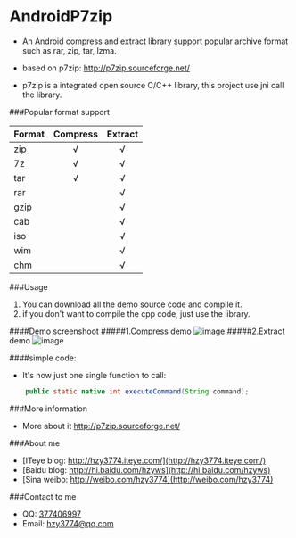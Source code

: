 AndroidP7zip
============

* An Android compress and extract library support popular archive format 
such as rar, zip, tar, lzma.
* based on p7zip: http://p7zip.sourceforge.net/

* p7zip is a integrated open source C/C++ library, this project use jni call the library.

###Popular format support

| Format      |    Compress | Extract  |
| :-------- | :--------:| :--------: |
|zip |√|√|
|7z  |√|√|
|tar |√|√|
|rar | |√|
|gzip| |√|
|cab | |√|
|iso | |√|
|wim | |√|
|chm | |√|


###Usage

1. You can download all the demo source code and compile it.<br>
2. if you don't want to compile the cpp code, just use the library.

####Demo screenshoot
#####1.Compress demo
![image](https://raw.githubusercontent.com/hzy3774/AndroidP7zip/master/images/compress_demo.gif)
#####2.Extract demo
![image](https://raw.githubusercontent.com/hzy3774/AndroidP7zip/master/images/extract_demo.gif)

####simple code:
* It's now just one single function to call:
```java
    public static native int executeCommand(String command);
```
###More information
* More about it http://p7zip.sourceforge.net/

###About me
* [ITeye blog: http://hzy3774.iteye.com/](http://hzy3774.iteye.com/)
* [Baidu blog: http://hi.baidu.com/hzyws](http://hi.baidu.com/hzyws)
* [Sina weibo: http://weibo.com/hzy3774](http://weibo.com/hzy3774)

###Contact to me
* QQ: [377406997](http://wpa.qq.com/msgrd?v=3&uin=377406997&site=qq&menu=yes)
* Email: [hzy3774@qq.com](mailto:hzy3774@qq.com)



